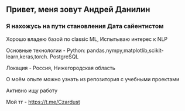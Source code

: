 ## Привет, меня зовут Андрей Данилин
### Я нахожусь на пути становления Дата сайентистом

Хорошо владею базой по classic ML, Испытываю интерес к NLP

Основные технологии - Python: pandas,nympy,matplotlib,scikit-learn,keras,torch. PostgreSQL

Локация - Россия, Нижегородская область

О моём опыте можно узнать из репозитория с учебными проектами

Активно ищу работу

Мой тг - https://t.me/Czardust
